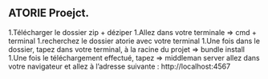 ## ATORIE Proejct.

1.Télécharger le dossier zip + déziper
1.Allez dans votre terminale => cmd + terminal
1.recherchez le dossier atorie avec votre terminal
1.Une fois dans le dossier, tapez dans votre terminal, à la racine du projet => bundle install
1.Une fois le téléchargement effectué, tapez => middleman server allez dans votre navigateur et allez à l’adresse suivante : http://localhost:4567
